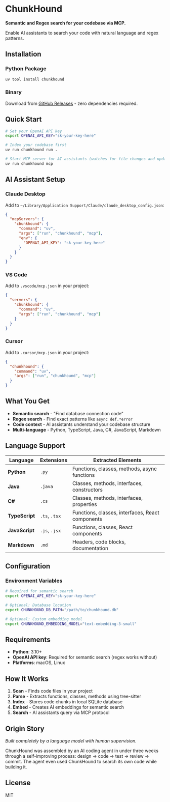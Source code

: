 # ChunkHound

**Semantic and Regex search for your codebase via MCP.**

Enable AI assistants to search your code with natural language and regex patterns.

## Installation

### Python Package
```bash
uv tool install chunkhound
```

### Binary
Download from [GitHub Releases](https://github.com/ofriw/chunkhound/releases) - zero dependencies required.

## Quick Start

```bash
# Set your OpenAI API key
export OPENAI_API_KEY="sk-your-key-here"

# Index your codebase first
uv run chunkhound run .

# Start MCP server for AI assistants (watches for file changes and updates index)
uv run chunkhound mcp
```

## AI Assistant Setup

### Claude Desktop
Add to `~/Library/Application Support/Claude/claude_desktop_config.json`:
```json
{
  "mcpServers": {
    "chunkhound": {
      "command": "uv",
      "args": ["run", "chunkhound", "mcp"],
      "env": {
        "OPENAI_API_KEY": "sk-your-key-here"
      }
    }
  }
}
```

### VS Code
Add to `.vscode/mcp.json` in your project:
```json
{
  "servers": {
    "chunkhound": {
      "command": "uv",
      "args": ["run", "chunkhound", "mcp"]
    }
  }
}
```

### Cursor
Add to `.cursor/mcp.json` in your project:
```json
{
  "chunkhound": {
    "command": "uv",
    "args": ["run", "chunkhound", "mcp"]
  }
}
```

## What You Get

- **Semantic search** - "Find database connection code"
- **Regex search** - Find exact patterns like `async def.*error`
- **Code context** - AI assistants understand your codebase structure
- **Multi-language** - Python, TypeScript, Java, C#, JavaScript, Markdown

## Language Support

| Language | Extensions | Extracted Elements |
|----------|------------|-------------------|
| **Python** | `.py` | Functions, classes, methods, async functions |
| **Java** | `.java` | Classes, methods, interfaces, constructors |
| **C#** | `.cs` | Classes, methods, interfaces, properties |
| **TypeScript** | `.ts`, `.tsx` | Functions, classes, interfaces, React components |
| **JavaScript** | `.js`, `.jsx` | Functions, classes, React components |
| **Markdown** | `.md` | Headers, code blocks, documentation |

## Configuration

### Environment Variables
```bash
# Required for semantic search
export OPENAI_API_KEY="sk-your-key-here"

# Optional: Database location
export CHUNKHOUND_DB_PATH="/path/to/chunkhound.db"

# Optional: Custom embedding model
export CHUNKHOUND_EMBEDDING_MODEL="text-embedding-3-small"
```

## Requirements

- **Python**: 3.10+
- **OpenAI API key**: Required for semantic search (regex works without)
- **Platforms**: macOS, Linux

## How It Works

1. **Scan** - Finds code files in your project
2. **Parse** - Extracts functions, classes, methods using tree-sitter
3. **Index** - Stores code chunks in local SQLite database
4. **Embed** - Creates AI embeddings for semantic search
5. **Search** - AI assistants query via MCP protocol

## Origin Story

*Built completely by a language model with human supervision.*

ChunkHound was assembled by an AI coding agent in under three weeks through a self-improving process: design → code → test → review → commit. The agent even used ChunkHound to search its own code while building it.

## License

MIT
